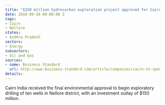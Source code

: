 ```yaml
---
title: "$150 million hydrocarbon exploration project approved for Cairn India"
date: 2016-09-28 00:00:00 Z
tags:
- Cairn
- Nellore
states:
- Andhra Pradesh
sectors:
- Energy
subsectors:
- Oil and Gas
sources:
- name: Business Standard
  url: http://www.business-standard.com/article/companies/cairn-to-spend-150-million-on-10-exploratory-wells-in-andhra-pradesh-116092500376_1.html
details: 
---
```


Cairn India received the final environmental approval to begin exploratory drilling of ten wells in Nellore district, with an investment outlay of $150 million.
